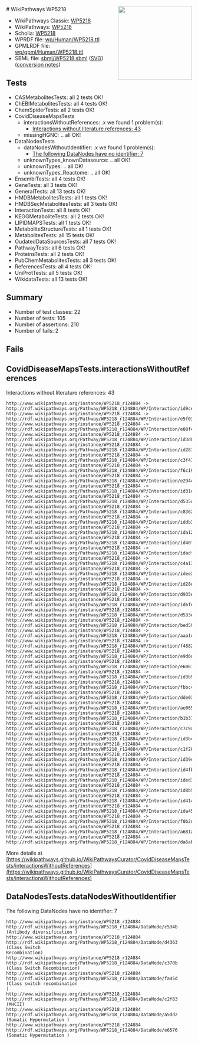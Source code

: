 <img style="float: right; width: 200px" src="../logo.png" />
# WikiPathways WP5218

* WikiPathways Classic: [WP5218](https://classic.wikipathways.org/instance/WP5218)
* WikiPathways: [WP5218](https://identifiers.org/wikipathways:WP5218)
* Scholia: [WP5218](https://scholia.toolforge.org/wikipathways/WP5218)
* WPRDF file: [wp/Human/WP5218.ttl](../wp/Human/WP5218.ttl)
* GPMLRDF file: [wp/gpml/Human/WP5218.ttl](../wp/gpml/Human/WP5218.ttl)
* SBML file: [sbml/WP5218.sbml](../sbml/WP5218.sbml) ([SVG](../sbml/WP5218.svg)) ([conversion notes](../sbml/WP5218.txt))

## Tests
* CASMetabolitesTests: all 2 tests OK!
* ChEBIMetabolitesTests: all 4 tests OK!
* ChemSpiderTests: all 2 tests OK!
* CovidDiseaseMapsTests
    * interactionsWithoutReferences: .x we found 1 problem(s):
        * [Interactions without literature references: 43](#9701cd41)
    * missingHGNC: .. all OK!
* DataNodesTests
    * dataNodesWithoutIdentifier: .x we found 1 problem(s):
        * [The following DataNodes have no identifier: 7](#d2d32fa6)
    * unknownTypes_knownDatasource: .. all OK!
    * unknownTypes: .. all OK!
    * unknownTypes_Reactome: .. all OK!
* EnsemblTests: all 4 tests OK!
* GeneTests: all 3 tests OK!
* GeneralTests: all 13 tests OK!
* HMDBMetabolitesTests: all 1 tests OK!
* HMDBSecMetabolitesTests: all 3 tests OK!
* InteractionTests: all 8 tests OK!
* KEGGMetaboliteTests: all 2 tests OK!
* LIPIDMAPSTests: all 1 tests OK!
* MetaboliteStructureTests: all 1 tests OK!
* MetabolitesTests: all 15 tests OK!
* OudatedDataSourcesTests: all 7 tests OK!
* PathwayTests: all 6 tests OK!
* ProteinsTests: all 2 tests OK!
* PubChemMetabolitesTests: all 3 tests OK!
* ReferencesTests: all 4 tests OK!
* UniProtTests: all 5 tests OK!
* WikidataTests: all 13 tests OK!


## Summary

* Number of test classes: 22
* Number of tests: 105
* Number of assertions: 210
* Number of fails: 2

## Fails

<a name="9701cd41" />

## CovidDiseaseMapsTests.interactionsWithoutReferences

Interactions without literature references: 43
```
http://www.wikipathways.org/instance/WP5218_r124884 -> http://rdf.wikipathways.org/Pathway/WP5218_r124884/WP/Interaction/id9ce97bca
http://www.wikipathways.org/instance/WP5218_r124884 -> http://rdf.wikipathways.org/Pathway/WP5218_r124884/WP/Interaction/e5f03
http://www.wikipathways.org/instance/WP5218_r124884 -> http://rdf.wikipathways.org/Pathway/WP5218_r124884/WP/Interaction/e08f4
http://www.wikipathways.org/instance/WP5218_r124884 -> http://rdf.wikipathways.org/Pathway/WP5218_r124884/WP/Interaction/id3d0001af
http://www.wikipathways.org/instance/WP5218_r124884 -> http://rdf.wikipathways.org/Pathway/WP5218_r124884/WP/Interaction/id28198ed5
http://www.wikipathways.org/instance/WP5218_r124884 -> http://rdf.wikipathways.org/Pathway/WP5218_r124884/WP/Interaction/c3f41
http://www.wikipathways.org/instance/WP5218_r124884 -> http://rdf.wikipathways.org/Pathway/WP5218_r124884/WP/Interaction/f6c19
http://www.wikipathways.org/instance/WP5218_r124884 -> http://rdf.wikipathways.org/Pathway/WP5218_r124884/WP/Interaction/e2944
http://www.wikipathways.org/instance/WP5218_r124884 -> http://rdf.wikipathways.org/Pathway/WP5218_r124884/WP/Interaction/id31c40a52
http://www.wikipathways.org/instance/WP5218_r124884 -> http://rdf.wikipathways.org/Pathway/WP5218_r124884/WP/Interaction/d535d
http://www.wikipathways.org/instance/WP5218_r124884 -> http://rdf.wikipathways.org/Pathway/WP5218_r124884/WP/Interaction/c8362
http://www.wikipathways.org/instance/WP5218_r124884 -> http://rdf.wikipathways.org/Pathway/WP5218_r124884/WP/Interaction/iddb3fe50c
http://www.wikipathways.org/instance/WP5218_r124884 -> http://rdf.wikipathways.org/Pathway/WP5218_r124884/WP/Interaction/ida1247f8d
http://www.wikipathways.org/instance/WP5218_r124884 -> http://rdf.wikipathways.org/Pathway/WP5218_r124884/WP/Interaction/id40f58628
http://www.wikipathways.org/instance/WP5218_r124884 -> http://rdf.wikipathways.org/Pathway/WP5218_r124884/WP/Interaction/idadf3fe89
http://www.wikipathways.org/instance/WP5218_r124884 -> http://rdf.wikipathways.org/Pathway/WP5218_r124884/WP/Interaction/c4a13
http://www.wikipathways.org/instance/WP5218_r124884 -> http://rdf.wikipathways.org/Pathway/WP5218_r124884/WP/Interaction/idee2d3f37
http://www.wikipathways.org/instance/WP5218_r124884 -> http://rdf.wikipathways.org/Pathway/WP5218_r124884/WP/Interaction/id28e4c107
http://www.wikipathways.org/instance/WP5218_r124884 -> http://rdf.wikipathways.org/Pathway/WP5218_r124884/WP/Interaction/d935e
http://www.wikipathways.org/instance/WP5218_r124884 -> http://rdf.wikipathways.org/Pathway/WP5218_r124884/WP/Interaction/id6fe9f527
http://www.wikipathways.org/instance/WP5218_r124884 -> http://rdf.wikipathways.org/Pathway/WP5218_r124884/WP/Interaction/d533e
http://www.wikipathways.org/instance/WP5218_r124884 -> http://rdf.wikipathways.org/Pathway/WP5218_r124884/WP/Interaction/bed59
http://www.wikipathways.org/instance/WP5218_r124884 -> http://rdf.wikipathways.org/Pathway/WP5218_r124884/WP/Interaction/aaa1d
http://www.wikipathways.org/instance/WP5218_r124884 -> http://rdf.wikipathways.org/Pathway/WP5218_r124884/WP/Interaction/f4882
http://www.wikipathways.org/instance/WP5218_r124884 -> http://rdf.wikipathways.org/Pathway/WP5218_r124884/WP/Interaction/e9d6d
http://www.wikipathways.org/instance/WP5218_r124884 -> http://rdf.wikipathways.org/Pathway/WP5218_r124884/WP/Interaction/e6061
http://www.wikipathways.org/instance/WP5218_r124884 -> http://rdf.wikipathways.org/Pathway/WP5218_r124884/WP/Interaction/id3b9d45a7
http://www.wikipathways.org/instance/WP5218_r124884 -> http://rdf.wikipathways.org/Pathway/WP5218_r124884/WP/Interaction/fbbc4
http://www.wikipathways.org/instance/WP5218_r124884 -> http://rdf.wikipathways.org/Pathway/WP5218_r124884/WP/Interaction/dde03
http://www.wikipathways.org/instance/WP5218_r124884 -> http://rdf.wikipathways.org/Pathway/WP5218_r124884/WP/Interaction/ae065
http://www.wikipathways.org/instance/WP5218_r124884 -> http://rdf.wikipathways.org/Pathway/WP5218_r124884/WP/Interaction/b1b37
http://www.wikipathways.org/instance/WP5218_r124884 -> http://rdf.wikipathways.org/Pathway/WP5218_r124884/WP/Interaction/c7c9a
http://www.wikipathways.org/instance/WP5218_r124884 -> http://rdf.wikipathways.org/Pathway/WP5218_r124884/WP/Interaction/id3bc6dbf7
http://www.wikipathways.org/instance/WP5218_r124884 -> http://rdf.wikipathways.org/Pathway/WP5218_r124884/WP/Interaction/c1f28
http://www.wikipathways.org/instance/WP5218_r124884 -> http://rdf.wikipathways.org/Pathway/WP5218_r124884/WP/Interaction/id39e9aeb3
http://www.wikipathways.org/instance/WP5218_r124884 -> http://rdf.wikipathways.org/Pathway/WP5218_r124884/WP/Interaction/id4fb69fa2
http://www.wikipathways.org/instance/WP5218_r124884 -> http://rdf.wikipathways.org/Pathway/WP5218_r124884/WP/Interaction/ided38f87c
http://www.wikipathways.org/instance/WP5218_r124884 -> http://rdf.wikipathways.org/Pathway/WP5218_r124884/WP/Interaction/id8b549d69
http://www.wikipathways.org/instance/WP5218_r124884 -> http://rdf.wikipathways.org/Pathway/WP5218_r124884/WP/Interaction/id414ffdfa
http://www.wikipathways.org/instance/WP5218_r124884 -> http://rdf.wikipathways.org/Pathway/WP5218_r124884/WP/Interaction/ida4584764
http://www.wikipathways.org/instance/WP5218_r124884 -> http://rdf.wikipathways.org/Pathway/WP5218_r124884/WP/Interaction/f0b2d
http://www.wikipathways.org/instance/WP5218_r124884 -> http://rdf.wikipathways.org/Pathway/WP5218_r124884/WP/Interaction/a681a
http://www.wikipathways.org/instance/WP5218_r124884 -> http://rdf.wikipathways.org/Pathway/WP5218_r124884/WP/Interaction/da6ab
```

More details at [https://wikipathways.github.io/WikiPathwaysCurator/CovidDiseaseMapsTests/interactionsWithoutReferences](https://wikipathways.github.io/WikiPathwaysCurator/CovidDiseaseMapsTests/interactionsWithoutReferences)

<a name="d2d32fa6" />

## DataNodesTests.dataNodesWithoutIdentifier

The following DataNodes have no identifier: 7
```
http://www.wikipathways.org/instance/WP5218_r124884 http://rdf.wikipathways.org/Pathway/WP5218_r124884/DataNode/c534b (Antibody diversification )
http://www.wikipathways.org/instance/WP5218_r124884 http://rdf.wikipathways.org/Pathway/WP5218_r124884/DataNode/d4363 (Class Switch 
Recombination)
http://www.wikipathways.org/instance/WP5218_r124884 http://rdf.wikipathways.org/Pathway/WP5218_r124884/DataNode/c370b (Class Switch Recombination)
http://www.wikipathways.org/instance/WP5218_r124884 http://rdf.wikipathways.org/Pathway/WP5218_r124884/DataNode/fa45d (Class switch recombination
)
http://www.wikipathways.org/instance/WP5218_r124884 http://rdf.wikipathways.org/Pathway/WP5218_r124884/DataNode/c2f83 (MHCII)
http://www.wikipathways.org/instance/WP5218_r124884 http://rdf.wikipathways.org/Pathway/WP5218_r124884/DataNode/a5dd2 (Somatic Hypermutation )
http://www.wikipathways.org/instance/WP5218_r124884 http://rdf.wikipathways.org/Pathway/WP5218_r124884/DataNode/e6576 (Somatic Hypermutation )
```

